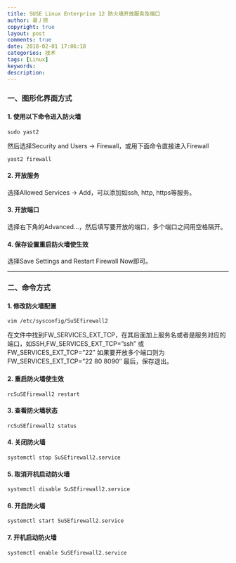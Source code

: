 ```yaml
---
title: SUSE Linux Enterprise 12 防火墙开放服务及端口
author: 昜丿捺
copyright: true
layout: post
comments: true
date: 2018-02-01 17:06:18
categories: 技术
tags: [Linux]
keywords:
description:
---
```


### 一、图形化界面方式
#### 1. 使用以下命令进入防火墙
```
sudo yast2
```
然后选择Security and Users -> Firewall，或用下面命令直接进入Firewall
```
yast2 firewall
```

<!-- more -->

#### 2. 开放服务
选择Allowed Services -> Add，可以添加如ssh, http, https等服务。
#### 3. 开放端口
选择右下角的Advanced...，然后填写要开放的端口，多个端口之间用空格隔开。
#### 4. 保存设置重启防火墙使生效
选择Save Settings and Restart Firewall Now即可。

---

### 二、命令方式
#### 1. 修改防火墙配置
```
vim /etc/sysconfig/SuSEfirewall2
```
在文件中找到FW_SERVICES_EXT_TCP，在其后面加上服务名或者是服务对应的端口，如SSH,FW_SERVICES_EXT_TCP=”ssh” 或 FW_SERVICES_EXT_TCP=”22″
如果要开放多个端口则为 FW_SERVICES_EXT_TCP=”22 80 8090″
最后，保存退出。
#### 2. 重启防火墙使生效
```
rcSuSEfirewall2 restart
```
#### 3. 查看防火墙状态
```
rcSuSEfirewall2 status
```
#### 4. 关闭防火墙
```
systemctl stop SuSEfirewall2.service
```
#### 5. 取消开机启动防火墙
```
systemctl disable SuSEfirewall2.service
```
#### 6. 开启防火墙
```
systemctl start SuSEfirewall2.service
```
#### 7. 开机启动防火墙
```
systemctl enable SuSEfirewall2.service
```